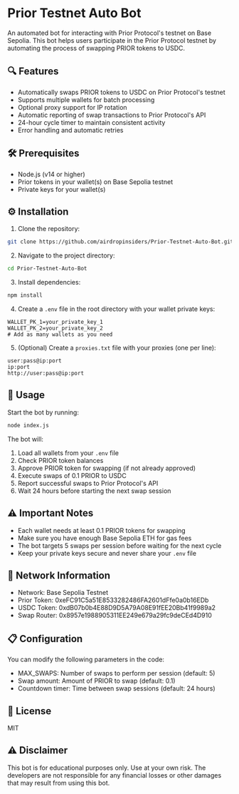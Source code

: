 # Prior Testnet Auto Bot

An automated bot for interacting with Prior Protocol's testnet on Base Sepolia. This bot helps users participate in the Prior Protocol testnet by automating the process of swapping PRIOR tokens to USDC.

## 🔍 Features

- Automatically swaps PRIOR tokens to USDC on Prior Protocol's testnet
- Supports multiple wallets for batch processing
- Optional proxy support for IP rotation
- Automatic reporting of swap transactions to Prior Protocol's API
- 24-hour cycle timer to maintain consistent activity
- Error handling and automatic retries

## 🛠️ Prerequisites

- Node.js (v14 or higher)
- Prior tokens in your wallet(s) on Base Sepolia testnet
- Private keys for your wallet(s)

## ⚙️ Installation

1. Clone the repository:
```bash
git clone https://github.com/airdropinsiders/Prior-Testnet-Auto-Bot.git
```

2. Navigate to the project directory:
```bash
cd Prior-Testnet-Auto-Bot
```

3. Install dependencies:
```bash
npm install
```

4. Create a `.env` file in the root directory with your wallet private keys:
```
WALLET_PK_1=your_private_key_1
WALLET_PK_2=your_private_key_2
# Add as many wallets as you need
```

5. (Optional) Create a `proxies.txt` file with your proxies (one per line):
```
user:pass@ip:port
ip:port
http://user:pass@ip:port
```

## 🚀 Usage

Start the bot by running:
```bash
node index.js
```

The bot will:
1. Load all wallets from your `.env` file
2. Check PRIOR token balances
3. Approve PRIOR token for swapping (if not already approved)
4. Execute swaps of 0.1 PRIOR to USDC
5. Report successful swaps to Prior Protocol's API
6. Wait 24 hours before starting the next swap session

## ⚠️ Important Notes

- Each wallet needs at least 0.1 PRIOR tokens for swapping
- Make sure you have enough Base Sepolia ETH for gas fees
- The bot targets 5 swaps per session before waiting for the next cycle
- Keep your private keys secure and never share your `.env` file

## 🔗 Network Information

- Network: Base Sepolia Testnet
- Prior Token: 0xeFC91C5a51E8533282486FA2601dFfe0a0b16EDb
- USDC Token: 0xdB07b0b4E88D9D5A79A08E91fEE20Bb41f9989a2
- Swap Router: 0x8957e1988905311EE249e679a29fc9deCEd4D910

## 📋 Configuration

You can modify the following parameters in the code:
- MAX_SWAPS: Number of swaps to perform per session (default: 5)
- Swap amount: Amount of PRIOR to swap (default: 0.1)
- Countdown timer: Time between swap sessions (default: 24 hours)

## 📝 License

MIT

## ⚠️ Disclaimer

This bot is for educational purposes only. Use at your own risk. The developers are not responsible for any financial losses or other damages that may result from using this bot.